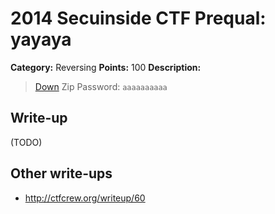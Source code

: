 # 2014 Secuinside CTF Prequal: yayaya

**Category:** Reversing
**Points:** 100
**Description:**

> [Down](yayaya.zip)
> Zip Password: `aaaaaaaaaa`

## Write-up

(TODO)

## Other write-ups

* <http://ctfcrew.org/writeup/60>
